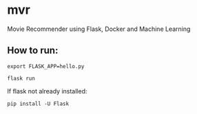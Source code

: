 # mvr
Movie Recommender using Flask, Docker and Machine Learning

## How to run:

`export FLASK_APP=hello.py`

`flask run`

If flask not already installed:

`pip install -U Flask`



    
